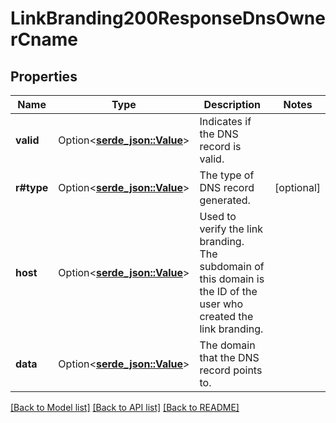 # LinkBranding200ResponseDnsOwnerCname

## Properties

Name | Type | Description | Notes
------------ | ------------- | ------------- | -------------
**valid** | Option<[**serde_json::Value**](serde_json::Value.md)> | Indicates if the DNS record is valid. | 
**r#type** | Option<[**serde_json::Value**](serde_json::Value.md)> | The type of DNS record generated. | [optional]
**host** | Option<[**serde_json::Value**](.md)> | Used to verify the link branding. The subdomain of this domain is the ID of the user who created the link branding. | 
**data** | Option<[**serde_json::Value**](.md)> | The domain that the DNS record points to. | 

[[Back to Model list]](../README.md#documentation-for-models) [[Back to API list]](../README.md#documentation-for-api-endpoints) [[Back to README]](../README.md)


